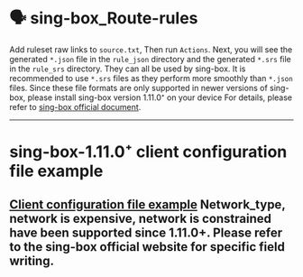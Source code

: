 # 🗣 sing-box_Route-rules

Add ruleset raw links to `source.txt`, Then run `Actions`. Next, you will see the generated `*.json` file in the `rule_json` directory and the generated `*.srs` file in the `rule_srs` directory. They can all be used by sing-box. It is recommended to use `*.srs` files as they perform more smoothly than `*.json` files. Since these file formats are only supported in newer versions of sing-box, please install sing-box version 1.11.0⁺ on your device For details, please refer to [sing-box official document](https://sing-box.sagernet.org).

---

# sing-box-1.11.0⁺ client configuration file example

[Client configuration file example](https://raw.githubusercontent.com/tangnahuaite/sing-box_Route-rules/main/1.11.0⁺example.json)
Network_type, network is expensive, network is constrained have been supported since 1.11.0+. Please refer to the sing-box official website for specific field writing.
---
